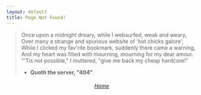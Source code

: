 ```yaml
---
layout: default
title: Page Not Found!
---
```


> Once upon a midnight dreary, while I websurfed, weak and weary,
> Over many a strange and spurious website of 'hot chicks galore',
> While I clicked my fav'rite bookmark, suddenly there came a warning,
> And my heart was filled with mourning, mourning for my dear amour.
> "'Tis not possible," I muttered, "give me back my cheap hardcore!"
> - **Quoth the server, "404"**.

<h6 style="text-align:center;"><a href="/">Home</a></h6>
